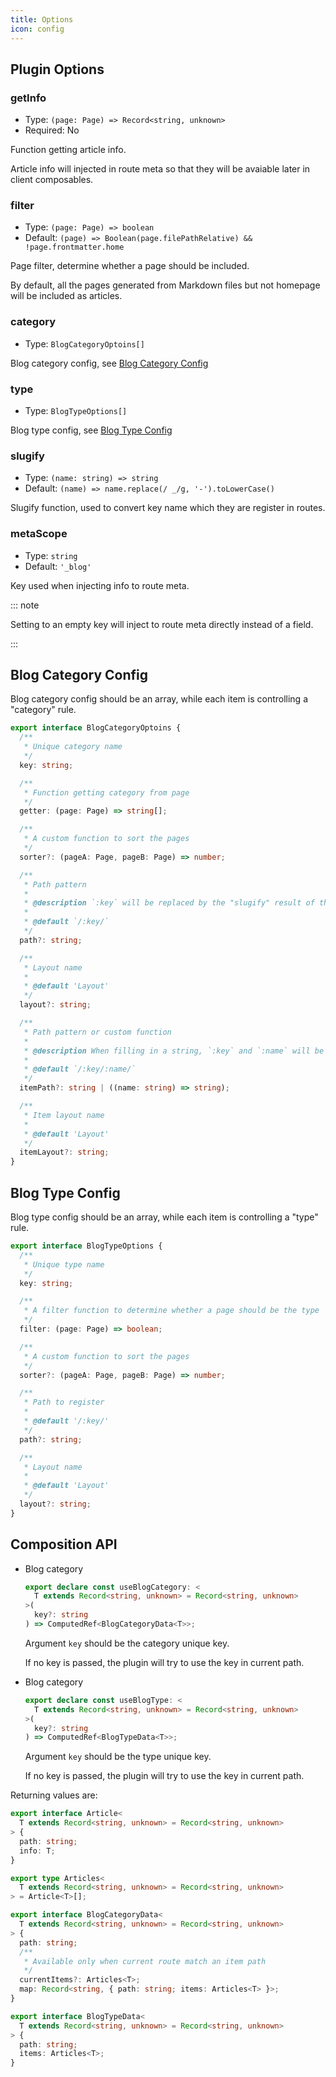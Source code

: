 ```yaml
---
title: Options
icon: config
---
```


## Plugin Options

### getInfo

- Type: `(page: Page) => Record<string, unknown>`
- Required: No

Function getting article info.

Article info will injected in route meta so that they will be avaiable later in client composables.

### filter

- Type: `(page: Page) => boolean`
- Default: `(page) => Boolean(page.filePathRelative) && !page.frontmatter.home`

Page filter, determine whether a page should be included.

By default, all the pages generated from Markdown files but not homepage will be included as articles.

### category

- Type: `BlogCategoryOptoins[]`

Blog category config, see [Blog Category Config](#blog-category-config)

### type

- Type: `BlogTypeOptions[]`

Blog type config, see [Blog Type Config](#blog-type-config)

### slugify

- Type: `(name: string) => string`
- Default: `(name) => name.replace(/ _/g, '-').toLowerCase()`

Slugify function, used to convert key name which they are register in routes.

### metaScope

- Type: `string`
- Default: `'_blog'`

Key used when injecting info to route meta.

::: note

Setting to an empty key will inject to route meta directly instead of a field.

:::

## Blog Category Config

Blog category config should be an array, while each item is controlling a "category" rule.

```ts
export interface BlogCategoryOptoins {
  /**
   * Unique category name
   */
  key: string;

  /**
   * Function getting category from page
   */
  getter: (page: Page) => string[];

  /**
   * A custom function to sort the pages
   */
  sorter?: (pageA: Page, pageB: Page) => number;

  /**
   * Path pattern
   *
   * @description `:key` will be replaced by the "slugify" result of the orginal key
   *
   * @default `/:key/`
   */
  path?: string;

  /**
   * Layout name
   *
   * @default 'Layout'
   */
  layout?: string;

  /**
   * Path pattern or custom function
   *
   * @description When filling in a string, `:key` and `:name` will be replaced by the "slugify" result of the orginal key and name
   *
   * @default `/:key/:name/`
   */
  itemPath?: string | ((name: string) => string);

  /**
   * Item layout name
   *
   * @default 'Layout'
   */
  itemLayout?: string;
}
```

## Blog Type Config

Blog type config should be an array, while each item is controlling a "type" rule.

```ts
export interface BlogTypeOptions {
  /**
   * Unique type name
   */
  key: string;

  /**
   * A filter function to determine whether a page should be the type
   */
  filter: (page: Page) => boolean;

  /**
   * A custom function to sort the pages
   */
  sorter?: (pageA: Page, pageB: Page) => number;

  /**
   * Path to register
   *
   * @default '/:key/'
   */
  path?: string;

  /**
   * Layout name
   *
   * @default 'Layout'
   */
  layout?: string;
}
```

## Composition API

- Blog category

  ```ts
  export declare const useBlogCategory: <
    T extends Record<string, unknown> = Record<string, unknown>
  >(
    key?: string
  ) => ComputedRef<BlogCategoryData<T>>;
  ```

  Argument `key` should be the category unique key.

  If no key is passed, the plugin will try to use the key in current path.

- Blog category

  ```ts
  export declare const useBlogType: <
    T extends Record<string, unknown> = Record<string, unknown>
  >(
    key?: string
  ) => ComputedRef<BlogTypeData<T>>;
  ```

  Argument `key` should be the type unique key.

  If no key is passed, the plugin will try to use the key in current path.

Returning values are:

```ts
export interface Article<
  T extends Record<string, unknown> = Record<string, unknown>
> {
  path: string;
  info: T;
}

export type Articles<
  T extends Record<string, unknown> = Record<string, unknown>
> = Article<T>[];

export interface BlogCategoryData<
  T extends Record<string, unknown> = Record<string, unknown>
> {
  path: string;
  /**
   * Available only when current route match an item path
   */
  currentItems?: Articles<T>;
  map: Record<string, { path: string; items: Articles<T> }>;
}

export interface BlogTypeData<
  T extends Record<string, unknown> = Record<string, unknown>
> {
  path: string;
  items: Articles<T>;
}
```
